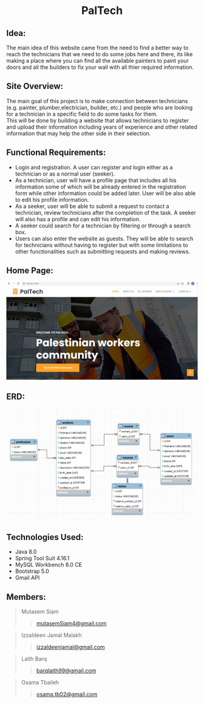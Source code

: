 <div align="center">
  <h1> PalTech </h1>
</div>

## Idea:
The main idea of this website came from the need to find a better way to reach the technicians that we need to do some jobs here and there, its like making a place where you can find all the available painters to paint your doors and all the builders to fix your wall with all thier required information.

## Site Overview:
The main goal of this project is to make connection between technicians (e.g. painter, plumber,electrician, builder, etc.) and people who are looking for a technician in a specific field to do some tasks for them.
<br>
This will be done by building a website that allows technicians to register and upload their information including years of experience and other related information that
may help the other side in their selection.

## Functional Requirements:
* Login and registration. A user can register and login either as a technician or as a normal
user (seeker).
* As a technician, user will have a profile page that includes all his information some of which will be already entered in the registration form while other information could be added later. User will be also able to edit his profile information.
* As a seeker, user will be able to submit a request to contact a technician, review technicians after the completion of the task. A seeker will also has a profile and can edit his information.
* A seeker could search for a technician by filtering or through a search box.
* Users can also enter the website as guests. They will be able to search for technicians without having to register but with some limitations to other functionalities such as submitting requests and making reviews.


## Home Page:
![alt text](https://github.com/OsamaTbaileh/Java/blob/master/java%20project%20readme%20pics/home.png?raw=true)

## ERD:
![alt text](https://github.com/OsamaTbaileh/Java/blob/master/java%20project%20readme%20pics/ERD.png?raw=true)




## Technologies Used:
- Java 8.0
- Spring Tool Suit 4.16.1
- MySQL Workbench 8.0 CE
- Bootstrap 5.0
- Gmail API

## Members:
> Mutasem Siam
>> mutasemSiam4@gmail.com

> Izzaldeen Jamal Malakh  
>> izzaldeenjamal@gmail.com

> Laith Barq
>> barqlaith99@gmail.com

> Osama Tbaileh
>> osama.tb02@gmail.com
